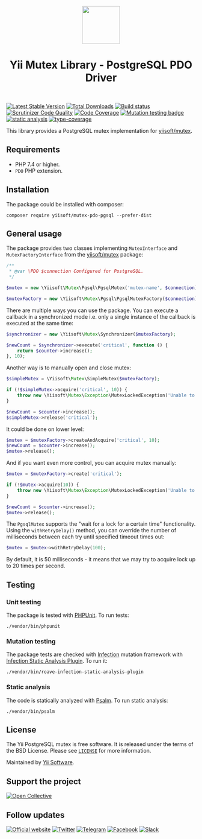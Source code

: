<p align="center">
    <a href="https://github.com/yiisoft" target="_blank">
        <img src="https://yiisoft.github.io/docs/images/yii_logo.svg" height="100px">
    </a>
    <h1 align="center">Yii Mutex Library - PostgreSQL PDO Driver</h1>
    <br>
</p>

[![Latest Stable Version](https://poser.pugx.org/yiisoft/mutex-pdo-pgsql/v/stable.png)](https://packagist.org/packages/yiisoft/mutex-pdo-pgsql)
[![Total Downloads](https://poser.pugx.org/yiisoft/mutex-pdo-pgsql/downloads.png)](https://packagist.org/packages/yiisoft/mutex-pdo-pgsql)
[![Build status](https://github.com/yiisoft/mutex-pdo-pgsql/workflows/build/badge.svg)](https://github.com/yiisoft/mutex-pdo-pgsql/actions?query=workflow%3Abuild)
[![Scrutinizer Code Quality](https://scrutinizer-ci.com/g/yiisoft/mutex-pdo-pgsql/badges/quality-score.png?b=master)](https://scrutinizer-ci.com/g/yiisoft/mutex-pdo-pgsql/?branch=master)
[![Code Coverage](https://scrutinizer-ci.com/g/yiisoft/mutex-pdo-pgsql/badges/coverage.png?b=master)](https://scrutinizer-ci.com/g/yiisoft/mutex-pdo-pgsql/?branch=master)
[![Mutation testing badge](https://img.shields.io/endpoint?style=flat&url=https%3A%2F%2Fbadge-api.stryker-mutator.io%2Fgithub.com%2Fyiisoft%2Fmutex-pdo-pgsql%2Fmaster)](https://dashboard.stryker-mutator.io/reports/github.com/yiisoft/mutex-pdo-pgsql/master)
[![static analysis](https://github.com/yiisoft/mutex-pdo-pgsql/workflows/static%20analysis/badge.svg)](https://github.com/yiisoft/mutex-pdo-pgsql/actions?query=workflow%3A%22static+analysis%22)
[![type-coverage](https://shepherd.dev/github/yiisoft/mutex-pdo-pgsql/coverage.svg)](https://shepherd.dev/github/yiisoft/mutex-pdo-pgsql)

This library provides a PostgreSQL mutex implementation for [yiisoft/mutex](https://github.com/yiisoft/mutex).

## Requirements

- PHP 7.4 or higher.
- `PDO` PHP extension.

## Installation

The package could be installed with composer:

```shell
composer require yiisoft/mutex-pdo-pgsql --prefer-dist
```

## General usage

The package provides two classes implementing `MutexInterface` and `MutexFactoryInterface`
from the [yiisoft/mutex](https://github.com/yiisoft/mutex) package:

```php
/**
 * @var \PDO $connection Configured for PostgreSQL.
 */

$mutex = new \Yiisoft\Mutex\Pgsql\PgsqlMutex('mutex-name', $connection);

$mutexFactory = new \Yiisoft\Mutex\Pgsql\PgsqlMutexFactory($connection);
```

There are multiple ways you can use the package. You can execute a callback in a synchronized mode i.e. only a
single instance of the callback is executed at the same time:

```php
$synchronizer = new \Yiisoft\Mutex\Synchronizer($mutexFactory);

$newCount = $synchronizer->execute('critical', function () {
    return $counter->increase();
}, 10);
```

Another way is to manually open and close mutex:

```php
$simpleMutex = \Yiisoft\Mutex\SimpleMutex($mutexFactory);

if (!$simpleMutex->acquire('critical', 10)) {
    throw new \Yiisoft\Mutex\Exception\MutexLockedException('Unable to acquire the "critical" mutex.');
}

$newCount = $counter->increase();
$simpleMutex->release('critical');
```

It could be done on lower level:

```php
$mutex = $mutexFactory->createAndAcquire('critical', 10);
$newCount = $counter->increase();
$mutex->release();
```

And if you want even more control, you can acquire mutex manually:

```php
$mutex = $mutexFactory->create('critical');

if (!$mutex->acquire(10)) {
    throw new \Yiisoft\Mutex\Exception\MutexLockedException('Unable to acquire the "critical" mutex.');
}

$newCount = $counter->increase();
$mutex->release();
```

The `PgsqlMutex` supports the "wait for a lock for a certain time" functionality. Using the `withRetryDelay()`
method, you can override the number of milliseconds between each try until specified timeout times out:

```php
$mutex = $mutex->withRetryDelay(100);
```

By default, it is 50 milliseconds - it means that we may try to acquire lock up to 20 times per second.

## Testing

### Unit testing

The package is tested with [PHPUnit](https://phpunit.de/). To run tests:

```shell
./vendor/bin/phpunit
```

### Mutation testing

The package tests are checked with [Infection](https://infection.github.io/) mutation framework with
[Infection Static Analysis Plugin](https://github.com/Roave/infection-static-analysis-plugin). To run it:

```shell
./vendor/bin/roave-infection-static-analysis-plugin
```

### Static analysis

The code is statically analyzed with [Psalm](https://psalm.dev/). To run static analysis:

```shell
./vendor/bin/psalm
```

## License

The Yii PostgreSQL mutex is free software. It is released under the terms of the BSD License.
Please see [`LICENSE`](./LICENSE.md) for more information.

Maintained by [Yii Software](https://www.yiiframework.com/).

## Support the project

[![Open Collective](https://img.shields.io/badge/Open%20Collective-sponsor-7eadf1?logo=open%20collective&logoColor=7eadf1&labelColor=555555)](https://opencollective.com/yiisoft)

## Follow updates

[![Official website](https://img.shields.io/badge/Powered_by-Yii_Framework-green.svg?style=flat)](https://www.yiiframework.com/)
[![Twitter](https://img.shields.io/badge/twitter-follow-1DA1F2?logo=twitter&logoColor=1DA1F2&labelColor=555555?style=flat)](https://twitter.com/yiiframework)
[![Telegram](https://img.shields.io/badge/telegram-join-1DA1F2?style=flat&logo=telegram)](https://t.me/yii3en)
[![Facebook](https://img.shields.io/badge/facebook-join-1DA1F2?style=flat&logo=facebook&logoColor=ffffff)](https://www.facebook.com/groups/yiitalk)
[![Slack](https://img.shields.io/badge/slack-join-1DA1F2?style=flat&logo=slack)](https://yiiframework.com/go/slack)
